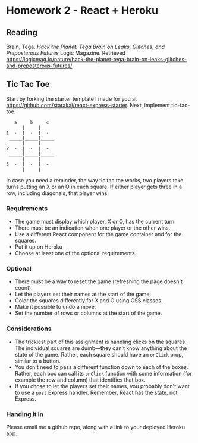 # Homework 2 - React + Heroku

## Reading

Brain, Tega. _Hack the Planet: Tega Brain on Leaks, Glitches, and Preposterous Futures_ Logic Magazine. Retrieved https://logicmag.io/nature/hack-the-planet-tega-brain-on-leaks-glitches-and-preposterous-futures/

## Tic Tac Toe

Start by forking the starter template I made for you at https://github.com/starakaj/react-express-starter. Next, implement tic-tac-toe.

```
   a     b     c
      |     |
1  -  |  -  |  -
 _____|_____|_____
      |     |
2  -  |  -  |  -
 _____|_____|_____
      |     |
3  -  |  -  |  -
      |     |
```

In case you need a reminder, the way tic tac toe works, two players take turns putting an X or an O in each square. If either player gets three in a row, including diagonals, that player wins.

### Requirements
- The game must display which player, X or O, has the current turn.
- There must be an indication when one player or the other wins.
- Use a different React component for the game container and for the squares.
- Put it up on Heroku
- Choose at least one of the optional requirements.

### Optional
- There must be a way to reset the game (refreshing the page doesn't count).
- Let the players set their names at the start of the game.
- Color the squares differently for X and O using CSS classes.
- Make it possible to undo a move.
- Set the number of rows or columns at the start of the game.

### Considerations
- The trickiest part of this assignment is handling clicks on the squares. The individual squares are dumb—they can't know anything about the state of the game. Rather, each square should have an `onClick` prop, similar to a button.
- You don't need to pass a different function down to each of the boxes. Rather, each box can call its `onClick` function with some information (for example the row and column) that identifies that box.
- If you chose to let the players set their names, you probably don't want to use a `post` Express handler. Remember, React has the state, not Express.

### Handing it in

Please email me a github repo, along with a link to your deployed Heroku app.
